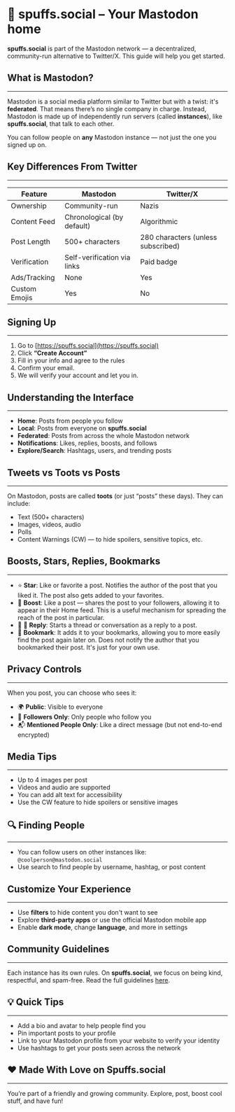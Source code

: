# 🐘 spuffs.social – Your Mastodon home

**spuffs.social** is part of the Mastodon network — a decentralized, community-run alternative to Twitter/X. This guide will help you get started.

## What is Mastodon?
---

Mastodon is a social media platform similar to Twitter but with a twist: it's **federated**. That means there’s no single company in charge. Instead, Mastodon is made up of independently run servers (called **instances**), like **spuffs.social**, that talk to each other.

You can follow people on **any** Mastodon instance — not just the one you signed up on.

## Key Differences From Twitter
---

| Feature            | Mastodon                          | Twitter/X                        |
|--------------------|------------------------------------|----------------------------------|
| Ownership          | Community-run                      | Nazis                            |
| Content Feed       | Chronological (by default)         | Algorithmic                      |
| Post Length        | 500+ characters                    | 280 characters (unless subscribed) |
| Verification       | Self-verification via links        | Paid badge                       |
| Ads/Tracking       | None                               | Yes                              |
| Custom Emojis      | Yes                                | No                               |

## Signing Up
---

1. Go to [https://spuffs.social](https://spuffs.social)
2. Click **“Create Account”**
3. Fill in your info and agree to the rules
4. Confirm your email.
5. We will verify your account and let you in.

## Understanding the Interface
---

- **Home**: Posts from people you follow  
- **Local**: Posts from everyone on **spuffs.social**  
- **Federated**: Posts from across the whole Mastodon network  
- **Notifications**: Likes, replies, boosts, and follows  
- **Explore/Search**: Hashtags, users, and trending posts  

## Tweets vs Toots vs Posts
---

On Mastodon, posts are called **toots** (or just “posts” these days). They can include:

- Text (500+ characters)  
- Images, videos, audio  
- Polls  
- Content Warnings (CW) — to hide spoilers, sensitive topics, etc.

## Boosts, Stars, Replies, Bookmarks
---

- ⭐️ **Star**: Like or favorite a post. Notifies the author of the post that you liked it. The post also gets added to your favorites.
- 🔁 **Boost**: Like a post — shares the post to your followers, allowing it to appear in their Home feed. This is a useful mechanism for spreading the reach of the post in particular.
- 💬 ⃔ **Reply**: Starts a thread or conversation as a reply to a post.
- 🔖 **Bookmark**: It adds it to your bookmarks, allowing you to more easily find the post again later on. Does not notify the author that you bookmarked their post. It's just for your own use.

## Privacy Controls
---

When you post, you can choose who sees it:

- 🌍 **Public**: Visible to everyone  
- 👥 **Followers Only**: Only people who follow you  
- 📬 **Mentioned People Only**: Like a direct message (but not end-to-end encrypted)  

## Media Tips
---

- Up to 4 images per post  
- Videos and audio are supported  
- You can add alt text for accessibility  
- Use the CW feature to hide spoilers or sensitive images  

## 🔍 Finding People
---

- You can follow users on other instances like: `@coolperson@mastodon.social`  
- Use search to find people by username, hashtag, or post content  

## Customize Your Experience
---

- Use **filters** to hide content you don't want to see  
- Explore **third-party apps** or use the official Mastodon mobile app  
- Enable **dark mode**, change **language**, and more in settings  

## Community Guidelines
---

Each instance has its own rules. On **spuffs.social**, we focus on being kind, respectful, and spam-free. Read the full guidelines [here](https://spuffs.social/about).

## 💡 Quick Tips
---

- Add a bio and avatar to help people find you  
- Pin important posts to your profile  
- Link to your Mastodon profile from your website to verify your identity  
- Use hashtags to get your posts seen across the network  

## ❤️ Made With Love on Spuffs.social
---

You’re part of a friendly and growing community. Explore, post, boost cool stuff, and have fun!

